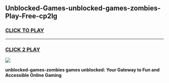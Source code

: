 
## Unblocked-Games-unblocked-games-zombies-Play-Free-cp2lg
<h3>
<a href="https://premium76.site?title=unblocked-games-zombies&ref=23A">CLICK TO PLAY</a></h3>
<hr>

<h3>
<a href="https://premium76.site?title=unblocked-games-zombies&ref=23A">CLICK 2 PLAY</a>
  
</h3>

<a href="https://premium76.site?title=unblocked-games-zombies&ref=23A"><img src="https://clearcache.store/games.png"></a>


**unblocked-games-zombies games unblocked: Your Gateway to Fun and Accessible Online Gaming**
